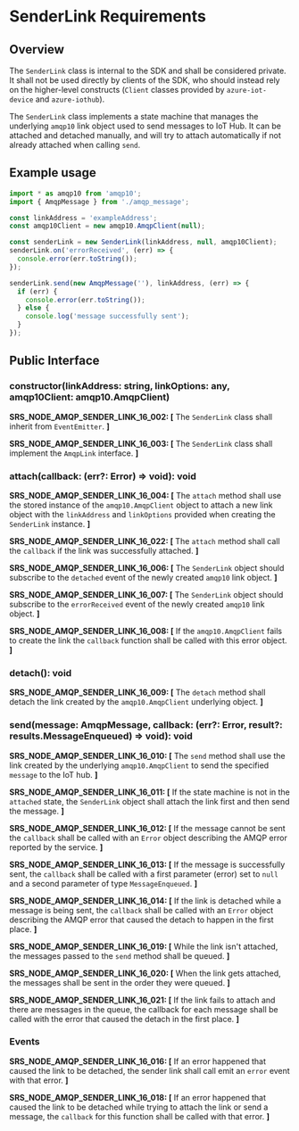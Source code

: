 # SenderLink Requirements

## Overview

The `SenderLink` class is internal to the SDK and shall be considered private. It shall not be used directly by clients of the SDK, who should instead rely on the higher-level constructs (`Client` classes provided by `azure-iot-device` and `azure-iothub`).

The `SenderLink` class implements a state machine that manages the underlying `amqp10` link object used to send messages to IoT Hub. It can be attached and detached manually, and will try to attach automatically if not already attached when calling `send`.

## Example usage

```typescript
import * as amqp10 from 'amqp10';
import { AmqpMessage } from './amqp_message';

const linkAddress = 'exampleAddress';
const amqp10Client = new amqp10.AmqpClient(null);

const senderLink = new SenderLink(linkAddress, null, amqp10Client);
senderLink.on('errorReceived', (err) => {
  console.error(err.toString());
});

senderLink.send(new AmqpMessage(''), linkAddress, (err) => {
  if (err) {
    console.error(err.toString());
  } else {
    console.log('message successfully sent');
  }
});
```

## Public Interface

### constructor(linkAddress: string, linkOptions: any, amqp10Client: amqp10.AmqpClient)

**SRS_NODE_AMQP_SENDER_LINK_16_002: [** The `SenderLink` class shall inherit from `EventEmitter`. **]**

**SRS_NODE_AMQP_SENDER_LINK_16_003: [** The `SenderLink` class shall implement the `AmqpLink` interface. **]**

### attach(callback: (err?: Error) => void): void

**SRS_NODE_AMQP_SENDER_LINK_16_004: [** The `attach` method shall use the stored instance of the `amqp10.AmqpClient` object to attach a new link object with the `linkAddress` and `linkOptions` provided when creating the `SenderLink` instance. **]**

**SRS_NODE_AMQP_SENDER_LINK_16_022: [** The `attach` method shall call the `callback` if the link was successfully attached. **]**

**SRS_NODE_AMQP_SENDER_LINK_16_006: [** The `SenderLink` object should subscribe to the `detached` event of the newly created `amqp10` link object. **]**

**SRS_NODE_AMQP_SENDER_LINK_16_007: [** The `SenderLink` object should subscribe to the `errorReceived` event of the newly created `amqp10` link object. **]**

**SRS_NODE_AMQP_SENDER_LINK_16_008: [** If the `amqp10.AmqpClient` fails to create the link the `callback` function shall be called with this error object. **]**

### detach(): void

**SRS_NODE_AMQP_SENDER_LINK_16_009: [** The `detach` method shall detach the link created by the `amqp10.AmqpClient` underlying object. **]**

### send(message: AmqpMessage, callback: (err?: Error, result?: results.MessageEnqueued) => void): void

**SRS_NODE_AMQP_SENDER_LINK_16_010: [** The `send` method shall use the link created by the underlying `amqp10.AmqpClient` to send the specified `message` to the IoT hub. **]**

**SRS_NODE_AMQP_SENDER_LINK_16_011: [** If the state machine is not in the `attached` state, the `SenderLink` object shall attach the link first and then send the message. **]**

**SRS_NODE_AMQP_SENDER_LINK_16_012: [** If the message cannot be sent the `callback` shall be called with an `Error` object describing the AMQP error reported by the service. **]**

**SRS_NODE_AMQP_SENDER_LINK_16_013: [** If the message is successfully sent, the `callback` shall be called with a first parameter (error) set to `null` and a second parameter of type `MessageEnqueued`. **]**

**SRS_NODE_AMQP_SENDER_LINK_16_014: [** If the link is detached while a message is being sent, the `callback` shall be called with an `Error` object describing the AMQP error that caused the detach to happen in the first place. **]**

**SRS_NODE_AMQP_SENDER_LINK_16_019: [** While the link isn't attached, the messages passed to the `send` method shall be queued. **]**

**SRS_NODE_AMQP_SENDER_LINK_16_020: [** When the link gets attached, the messages shall be sent in the order they were queued. **]**

**SRS_NODE_AMQP_SENDER_LINK_16_021: [** If the link fails to attach and there are messages in the queue, the callback for each message shall be called with the error that caused the detach in the first place. **]**

### Events

**SRS_NODE_AMQP_SENDER_LINK_16_016: [** If an error happened that caused the link to be detached, the sender link shall call emit an `error` event with that error. **]**

**SRS_NODE_AMQP_SENDER_LINK_16_018: [** If an error happened that caused the link to be detached while trying to attach the link or send a message, the `callback` for this function shall be called with that error. **]**
